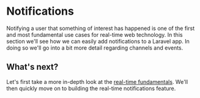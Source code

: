# Notifications <i class="fa fa-graduation-cap fa-2"></i>

Notifying a user that something of interest has happened is one of the first and most fundamental use cases for real-time web technology. In this section we'll see how we can easily add notifications to a Laravel app. In doing so we'll go into a bit more detail regarding channels and events.

## What's next?

Let's first take a more in-depth look at the [real-time fundamentals](./fundamentals.md). We'll then quickly move on to building the real-time notifications feature.
